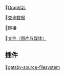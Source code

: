 🌊[GraphQL](./GraphQL.md)

🌊[查询数据](/repository/Gastby/QueryingData.md)

🌊[链接](./API/built_in_api.md)

🌊[文件（图片与媒体）](./ImagesAndMedia.md)

## 插件

🌊[gatsby-source-filesystem](./plugins/gatsby-source-filesystem.md)

